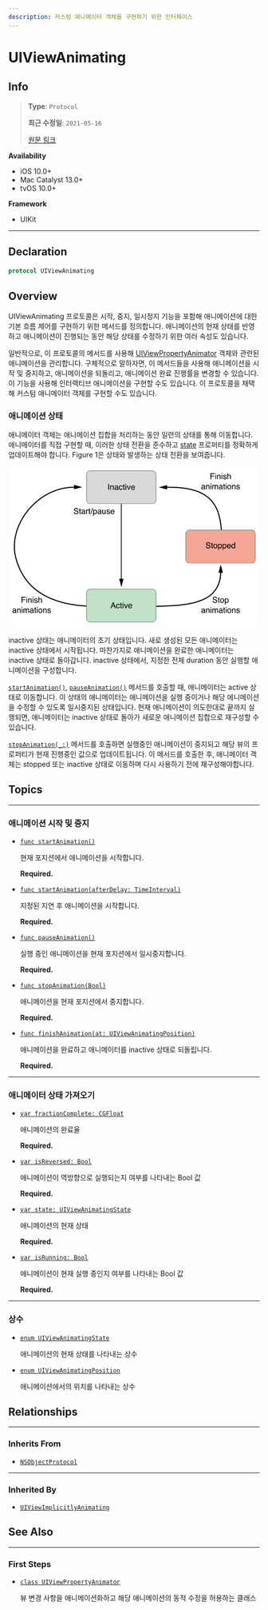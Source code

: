 ```yaml
---
description: 커스텀 애니메이터 객체를 구현하기 위한 인터페이스
---
```


# UIViewAnimating

## Info
> **Type**: `Protocol`
>
> **최근 수정일**: `2021-05-16`
>
> [원문 링크](https://developer.apple.com/documentation/uikit/uiviewanimating)

**Availability**

- iOS 10.0+
- Mac Catalyst 13.0+
- tvOS 10.0+

**Framework**

- UIKit

---

## Declaration

```swift
protocol UIViewAnimating
```

## Overview

UIViewAnimating 프로토콜은 시작, 중지, 일시정지 기능을 포함해 애니메이션에 대한 기본 흐름 제어를 구현하기 위한 메서드를 정의합니다. 애니메이션의 현재 상태를 반영하고 애니메이션이 진행되는 동안 해당 상태를 수정하기 위한 여러 속성도 있습니다.

일반적으로, 이 프로토콜의 메서드를 사용해 [UIViewPropertyAnimator](UIViewPropertyAnimator.md) 객체와 관련된 애니메이션을 관리합니다. 구체적으로 말하자면, 이 메서드들을 사용해 애니메이션을 시작 및 중지하고, 애니메이션을 되돌리고, 애니메이션 완료 진행률을 변경할 수 있습니다. 이 기능을 사용해 인터랙티브 애니메이션을 구현할 수도 있습니다. 이 프로토콜을 채택해 커스텀 애니메이터 객체를 구현할 수도 있습니다.

### 애니메이션 상태

애니메이터 객체는 애니메이션 집합을 처리하는 동안 일련의 상태를 통해 이동합니다. 애니메이터를 직접 구현할 때, 이러한 상태 전환을 준수하고 [state](https://developer.apple.com/documentation/uikit/uiviewanimating/1649743-state) 프로퍼티를 정확하게 업데이트해야 합니다. Figure 1은 상태와 발생하는 상태 전환을 보여줍니다.

![Figure 1](Resource/uiviewanimating-figure1.png)

inactive 상태는 애니메이터의 초기 상태입니다. 새로 생성된 모든 애니메이터는 inactive 상태에서 시작됩니다. 마찬가지로 애니메이션을 완료한 애니메이터는 inactive 상태로 돌아갑니다. inactive 상태에서, 지정한 전체 duration 동안 실행할 애니메이션을 구성합니다. 

[`startAnimation()`](https://developer.apple.com/documentation/uikit/uiviewanimating/1649786-startanimation), [`pauseAnimation()`](https://developer.apple.com/documentation/uikit/uiviewanimating/1649843-pauseanimation) 메서드를 호출할 때, 애니메이터는 active 상태로 이동합니다. 이 상태의 애니메이터는 애니메이션을 실행 중이거나 해당 에니메이션을 수정할 수 있도록 일시중지된 상태입니다. 현재 애니메이션이 의도한대로 끝까지 실행되면, 애니메이터는 inactive 상태로 돌아가 새로운 애니메이션 집합으로 재구성할 수 있습니다.

[`stopAnimation(_:)`](https://developer.apple.com/documentation/uikit/uiviewanimating/1649750-stopanimation) 메서드를 호출하면 실행중인 애니메이션이 중지되고 해당 뷰의 프로퍼티가 현재 진행중인 값으로 업데이트됩니다. 이 메서드를 호출한 후, 애니메이터 객체는 stopped 또는 inactive 상태로 이동하며 다시 사용하기 전에 재구성해야합니다.

## Topics

---

### 애니메이션 시작 및 중지

- [`func startAnimation()`](https://developer.apple.com/documentation/uikit/uiviewanimating/1649786-startanimation)

  현재 포지션에서 애니메이션을 시작합니다.

  **Required.**

- [`func startAnimation(afterDelay: TimeInterval)`](https://developer.apple.com/documentation/uikit/uiviewanimating/2097540-startanimation)

  지정된 지연 후 애니메이션을 시작합니다.

  **Required.**

- [`func pauseAnimation()`](https://developer.apple.com/documentation/uikit/uiviewanimating/1649843-pauseanimation)

  실행 중인 애니메이션을 현재 포지션에서 일시중지합니다.

  **Required.**

- [`func stopAnimation(Bool)`](https://developer.apple.com/documentation/uikit/uiviewanimating/1649750-stopanimation)

   애니메이션을 현재 포지션에서 중지합니다.

  **Required.**

- [`func finishAnimation(at: UIViewAnimatingPosition)`](https://developer.apple.com/documentation/uikit/uiviewanimating/1649796-finishanimation)

  애니메이션을 완료하고 애니메이터를 inactive 상태로 되돌립니다.

  **Required.**

---

### 애니메이터 상태 가져오기

- [`var fractionComplete: CGFloat`](https://developer.apple.com/documentation/uikit/uiviewanimating/1649787-fractioncomplete)

  애니메이션의 완료율

  **Required.**

- [`var isReversed: Bool`](https://developer.apple.com/documentation/uikit/uiviewanimating/1649804-isreversed)

  애니메이션이 역방향으로 실행되는지 여부를 나타내는 Bool 값

  **Required.**

- [`var state: UIViewAnimatingState`](https://developer.apple.com/documentation/uikit/uiviewanimating/1649743-state)

  애니메이션의 현재 상태

  **Required.**

- [`var isRunning: Bool`](https://developer.apple.com/documentation/uikit/uiviewanimating/1649785-isrunning)

  애니메이션이 현재 실행 중인지 여부를 나타내는 Bool 값

  **Required.**

---

### 상수

- [`enum UIViewAnimatingState`](https://developer.apple.com/documentation/uikit/uiviewanimatingstate)

  애니메이션의 현재 상태를 나타내는 상수

- [`enum UIViewAnimatingPosition`](https://developer.apple.com/documentation/uikit/uiviewanimatingposition)

  애니메이션에서의 위치를 나타내는 상수

## Relationships

---

### Inherits From

- [`NSObjectProtocol`](https://developer.apple.com/documentation/objectivec/nsobjectprotocol)

---

### Inherited By

- [`UIViewImplicitlyAnimating`](https://developer.apple.com/documentation/uikit/uiviewimplicitlyanimating)

## See Also

---

### First Steps

- [`class UIViewPropertyAnimator`](UIViewPropertyAnimator.md)

  뷰 변경 사항을 애니메이션화하고 해당 애니메이션의 동적 수정을 허용하는 클래스